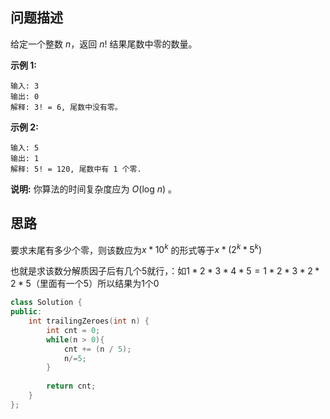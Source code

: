 ## 问题描述

给定一个整数 *n*，返回 *n*! 结果尾数中零的数量。

**示例 1:**

```
输入: 3
输出: 0
解释: 3! = 6, 尾数中没有零。
```

**示例 2:**

```
输入: 5
输出: 1
解释: 5! = 120, 尾数中有 1 个零.
```

**说明:** 你算法的时间复杂度应为 *O*(log *n*) 。



## 思路

要求末尾有多少个零，则该数应为$x*10^k$ 的形式等于$x *(2^k *5^k)$

也就是求该数分解质因子后有几个$5$就行，：如$1*2*3*4*5=1*2*3*2*2*5$（里面有一个5）所以结果为1个0

```cpp
class Solution {
public:
    int trailingZeroes(int n) {
        int cnt = 0;
        while(n > 0){
            cnt += (n / 5);
            n/=5;
        }
        
        return cnt;
    }
};
```

